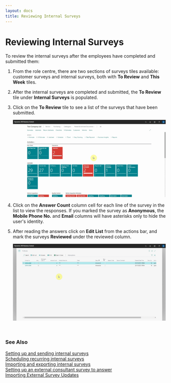 ```yaml
---
layout: docs
title: Reviewing Internal Surveys
---
```


# Reviewing Internal Surveys

To review the internal surveys after the employees have completed and submitted them:
1. From the role centre, there are two sections of surveys tiles available: customer surveys and internal surveys, both with **To Review** and **This Week** tiles.
2. After the internal surveys are completed and submitted, the **To Review** tile under **Internal Surveys** is populated.
3. Click on the **To Review** tile to see a list of the surveys that have been submitted.

   ![](media/garagehive-internal-surveys001.gif)

4. Click on the **Answer Count** column cell for each line of the survey in the list to view the responses. If you marked the survey as **Anonymous**, the **Mobile Phone No.** and **Email** columns will have asterisks only to hide the user's identity.
5. After reading the answers click on **Edit List** from the actions bar, and mark the surveys **Reviewed** under the reviewed column.

   ![](media/garagehive-internal-surveys002.gif)

<br>

### **See Also**

[Setting up and sending internal surveys](garagehive-setting-up-and-sending-internal-surveys.html) \
[Scheduling recurring internal surveys](garagehive-scheduling-recurring-internal-surveys.html) \
[Importing and exporting internal surveys](garagehive-importing-and-exporting-internal-surveys.html) \
[Setting up an external consultant survey to answer](setting-up-an-external-consultant-survey-to-answer.html) \
[Importing External Survey Updates](garagehive-importing-external-survey-updates.html)